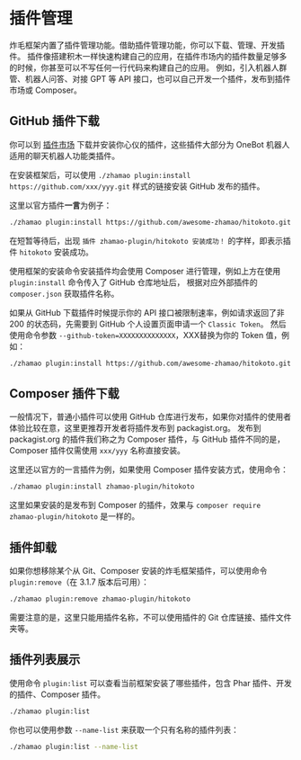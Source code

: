 # 插件管理

炸毛框架内置了插件管理功能。借助插件管理功能，你可以下载、管理、开发插件。
插件像搭建积木一样快速构建自己的应用，在插件市场内的插件数量足够多的时候，你甚至可以不写任何一行代码来构建自己的应用。
例如，引入机器人群管、机器人问答、对接 GPT 等 API 接口，也可以自己开发一个插件，发布到插件市场或 Composer。

## GitHub 插件下载

你可以到 [插件市场](/plugin-market/) 下载并安装你心仪的插件，这些插件大部分为 OneBot 机器人适用的聊天机器人功能类插件。

在安装框架后，可以使用 `./zhamao plugin:install https://github.com/xxx/yyy.git` 样式的链接安装 GitHub 发布的插件。

这里以官方插件**一言**为例子：

```bash
./zhamao plugin:install https://github.com/awesome-zhamao/hitokoto.git
```

在短暂等待后，出现 `插件 zhamao-plugin/hitokoto 安装成功！` 的字样，即表示插件 `hitokoto` 安装成功。

使用框架的安装命令安装插件均会使用 Composer 进行管理，例如上方在使用 `plugin:install` 命令传入了 GitHub 仓库地址后，
根据对应外部插件的 `composer.json` 获取插件名称。

如果从 GitHub 下载插件时候提示你的 API 接口被限制速率，例如请求返回了非 200 的状态码，先需要到 GitHub 个人设置页面申请一个 `Classic Token`。
然后使用命令参数 `--github-token=XXXXXXXXXXXXXX`，XXX替换为你的 Token 值，例如：

```bash
./zhamao plugin:install https://github.com/awesome-zhamao/hitokoto.git --github-token=fergv3w4t34tcx3w4tw45hw64
```

## Composer 插件下载

一般情况下，普通小插件可以使用 GitHub 仓库进行发布，如果你对插件的使用者体验比较在意，这里更推荐开发者将插件发布到 packagist.org。
发布到 packagist.org 的插件我们称之为 Composer 插件，与 GitHub 插件不同的是，Composer 插件仅需使用 `xxx/yyy` 名称直接安装。

这里还以官方的一言插件为例，如果使用 Composer 插件安装方式，使用命令：

```bash
./zhamao plugin:install zhamao-plugin/hitokoto
```

这里如果安装的是发布到 Composer 的插件，效果与 `composer require zhamao-plugin/hitokoto` 是一样的。

## 插件卸载

如果你想移除某个从 Git、Composer 安装的炸毛框架插件，可以使用命令 `plugin:remove`（在 3.1.7 版本后可用）：

```bash
./zhamao plugin:remove zhamao-plugin/hitokoto
```

需要注意的是，这里只能用插件名称，不可以使用插件的 Git 仓库链接、插件文件夹等。

## 插件列表展示

使用命令 `plugin:list` 可以查看当前框架安装了哪些插件，包含 Phar 插件、开发的插件、Composer 插件。

```bash
./zhamao plugin:list
```

你也可以使用参数 `--name-list` 来获取一个只有名称的插件列表：

```bash
./zhamao plugin:list --name-list
```
